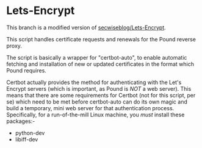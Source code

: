 # Lets-Encrypt

This branch is a modified version of [secwiseblog/Lets-Encrypt](https://github.com/secwiseblog/Lets-Encrypt).

This script handles certificate requests and renewals for the Pound reverse proxy.

The script is basically a wrapper for "certbot-auto", to enable automatic fetching and installation of new or updated certificates in the format which Pound requires.

Certbot actually provides the method for authenticating with the Let's Encrypt servers (which is important, as Pound is *NOT* a web server).  This means that there are some requirements for Certbot (not for this script, per se) which need to be met before certbot-auto can do its own magic and build a temporary, mini web server for that authentication process.  Specifically, for a run-of-the-mill Linux machine, you *must* install these packages:-

- python-dev
- libiff-dev

